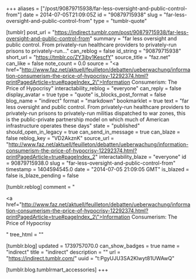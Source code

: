 +++
aliases = ["/post/90879715938/far-less-oversight-and-public-control-from"]
date = 2014-07-05T21:09:05Z
id = "90879715938"
slug = "far-less-oversight-and-public-control-from"
type = "tumblr-quote"

[tumblr]
post_url = "https://indirect.tumblr.com/post/90879715938/far-less-oversight-and-public-control-from"
summary = "far less oversight and public control. From privately-run healthcare providers to privately-run prisons to privately-run..."
can_reblog = false
id_string = "90879715938"
short_url = "https://tmblr.co/ZY3jby1KescfY"
source_title = "faz.net"
can_like = false
note_count = 0.0
source = "<a href=\"http://www.faz.net/aktuell/feuilleton/debatten/ueberwachung/information-consumerism-the-price-of-hypocrisy-12292374.html?printPagedArticle=true#pageIndex_2\">Information Consumerism: The Price of Hypocrisy</a>"
interactability_reblog = "everyone"
can_reply = false
display_avatar = true
type = "quote"
is_blocks_post_format = false
blog_name = "indirect"
format = "markdown"
bookmarklet = true
text = "far less oversight and public control. From privately-run healthcare providers to privately-run prisons to privately-run militias dispatched to war zones, this is the public-private partnership model on which much of American infrastructure operates these days"
state = "published"
should_open_in_legacy = true
can_send_in_message = true
can_blaze = false
reblog_key = "VD2AkznK"
source_url = "http://www.faz.net/aktuell/feuilleton/debatten/ueberwachung/information-consumerism-the-price-of-hypocrisy-12292374.html?printPagedArticle=true#pageIndex_2"
interactability_blaze = "everyone"
id = 90879715938.0
slug = "far-less-oversight-and-public-control-from"
timestamp = 1404594545.0
date = "2014-07-05 21:09:05 GMT"
is_blazed = false
is_blaze_pending = false

[tumblr.reblog]
comment = "<p><a href=\"http://www.faz.net/aktuell/feuilleton/debatten/ueberwachung/information-consumerism-the-price-of-hypocrisy-12292374.html?printPagedArticle=true#pageIndex_2\">Information Consumerism: The Price of Hypocrisy</a></p>"
tree_html = ""

[tumblr.blog]
updated = 1739757070.0
can_show_badges = true
name = "indirect"
title = "indirect"
description = ""
url = "https://indirect.tumblr.com/"
uuid = "t:PgyUJU3SA2Klwyt81UWAwQ"

[tumblr.blog.tumblrmart_accessories]
+++
